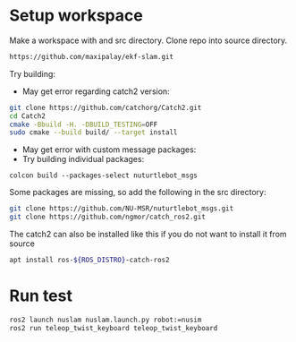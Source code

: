 # Setup workspace
Make a workspace with and src directory. 
Clone repo into source directory.
```bash
https://github.com/maxipalay/ekf-slam.git
```
Try building:
- May get error regarding catch2 version:
```bash
git clone https://github.com/catchorg/Catch2.git
cd Catch2
cmake -Bbuild -H. -DBUILD_TESTING=OFF
sudo cmake --build build/ --target install
```

- May get error with custom message packages:
- Try building individual packages:
```
colcon build --packages-select nuturtlebot_msgs

``` 
Some packages are missing, so add the following in the src directory:
```bash
git clone https://github.com/NU-MSR/nuturtlebot_msgs.git
git clone https://github.com/ngmor/catch_ros2.git
```
The catch2 can also be installed like this if you do not want to install it from source
```bash
apt install ros-${ROS_DISTRO}-catch-ros2
```

# Run test
```bash
ros2 launch nuslam nuslam.launch.py robot:=nusim
ros2 run teleop_twist_keyboard teleop_twist_keyboard
```

